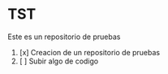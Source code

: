 # TST
Este es un repositorio de pruebas
1. [x] Creacion de un repositorio de pruebas
2. [ ] Subir algo de codigo
